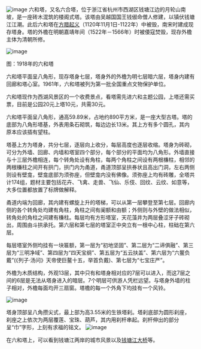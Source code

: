 ![image](https://github.com/jdzj/ji/assets/2352309/37f92943-d583-499c-83c7-bba47a8a1550)
六和塔，又名六合塔，位于浙江省杭州市西湖区钱塘江边的月轮山南坡，是一座砖木混筑的楼阁式塔。该塔由吴越国国王钱俶命僧人修建，以镇伏钱塘江江潮。此后六和塔在[方腊起义](https://zh.wikipedia.org/wiki/%E6%96%B9%E8%85%8A%E8%B5%B7%E4%B9%89)（1120年11月1日-1122年）中被毁，南宋时建成现存塔身。塔的外檐在明朝嘉靖年间（1522年－1566年）时被倭寇焚毁，现存外檐主体为清朝所修。

![image](https://github.com/jdzj/ji/assets/2352309/9f114050-c3d3-4ac3-97de-8c7beeabb847)


图：1918年的六和塔

 

六和塔平面呈八角形，现存塔身七层，塔身外的外檐为明七层暗六层，塔身内建有回廊和塔心室。1961年，六和塔被列为第一批全国重点文物保护单位。

 

六和塔现作为西湖风景区的一个收费景点，看塔需先进六和主题公园，上塔还需买票，目前是公园20元上塔10元，共需30元。

 

六和塔平面呈八角形，通高59.89米，占地约890平方米，是一座大型古塔。塔的底部为八角形塔基，外表用条石砌筑，每边边长13米。其上方有多个圆孔，其内原本应该插有望柱。

 

塔基上方为塔身，共分七层，逐层向上收分，每层高度也逐层收缩。塔身为砖砌，可分为外墙、回廊、内墙和塔室四个部分，每个部分的平面均为八角形。外墙直接与十三层外檐相连，每个转角处设有角柱，每两个角柱之间设有两根槏柱，相邻的两根槏柱之间开有拱门，拱门内为甬道，甬道顶部呈拱券状且高出门洞，左右两侧则设有壁龛，壁龛底部为须弥座，但壁龛内没有佛像。须弥座上均有砖雕，全塔共计174组，题材主要包括花卉、飞禽、走兽、飞仙、乐伎、回纹、云纹、如意等，大多位置都放置了标牌做解释。

 

甬道内端为回廊，其内建有螺旋上升的塔梯，可以从第一层攀登至第七层。回廊内侧的各个转角处均建有角柱，角柱之间有阑额和由额；外侧则与外壁的做法相似，转角处的角柱之间建有槏柱。每层均有方形塔室，天花藻井为两层叠涩牙子砖砌出，周围由斗拱承托。第六层和第七层的塔室正中央立有一根中心柱，柱础在第六层。



 

每层塔室外侧均挂有一块匾额，第一层为“初地坚固”、第二层为“二谛俱融”、第三层为“三明净域”、第四层为“四天宝纲”、第五层为“五云扶盖”、第六层为“六鳌负戴”(《列子·汤问》天帝使巨鳌十五，举首负戴)、第七层为“七宝庄严”。

 

外檐为木质结构，外观13层，其中只有和塔身相对应的7层可以进入，而这7层之间的6层是无法从塔身进入的暗层。7个明层可供游人凭栏远望。与塔身外墙的柱子相对，外檐每面均开三扇窗。塔檐的每一个外角下均挂有一个风铃。

![image](https://github.com/jdzj/ji/assets/2352309/1c176ea5-d2ef-46b3-933a-79ee0c2bb1e8)


塔身顶部呈八角攒尖式，最上部为高3.55米的生铁塔刹。塔刹底部为圆形刹座，刹座之上依次为两层覆莲、宝珠、葫芦，其内用刹杆串起。刹杆伸出的部分呈“巾”字形，上刻有求福的铭文。
![image](https://github.com/jdzj/ji/assets/2352309/ee065f7b-5b60-4a99-b590-f0af70d399ec)

在六和塔上，可以看到钱塘江两岸的城市风景以及[钱塘江大桥](https://zh.wikipedia.org/wiki/%E9%92%B1%E5%A1%98%E6%B1%9F%E5%A4%A7%E6%A1%A5)等。
<!-- ##{"timestamp":1620097708}## -->